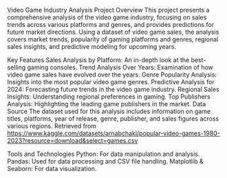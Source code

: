 Video Game Industry Analysis Project
Overview
This project presents a comprehensive analysis of the video game industry, focusing on sales trends across various platforms and genres, and provides predictions for future market directions. Using a dataset of video game sales, the analysis covers market trends, popularity of gaming platforms and genres, regional sales insights, and predictive modeling for upcoming years.

Key Features
Sales Analysis by Platform: An in-depth look at the best-selling gaming consoles.
Trend Analysis Over Years: Examination of how video game sales have evolved over the years.
Genre Popularity Analysis: Insights into the most popular video game genres.
Predictive Analysis for 2024: Forecasting future trends in the video game industry.
Regional Sales Insights: Understanding regional preferences in gaming.
Top Publishers Analysis: Highlighting the leading game publishers in the market.
Data Source
The dataset used for this analysis includes information on game titles, platforms, year of release, genre, publisher, and sales figures across various regions. Retrieved from https://www.kaggle.com/datasets/arnabchaki/popular-video-games-1980-2023?resource=download&select=games.csv

Tools and Technologies
Python: For data manipulation and analysis.
Pandas: Used for data processing and CSV file handling.
Matplotlib & Seaborn: For data visualization.
